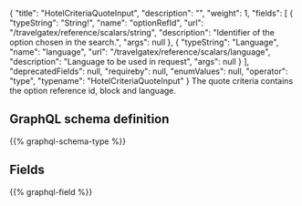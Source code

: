 {
  "title": "HotelCriteriaQuoteInput",
  "description": "",
  "weight": 1,
  "fields": [
    {
      "typeString": "String!",
      "name": "optionRefId",
      "url": "/travelgatex/reference/scalars/string",
      "description": "Identifier of the option chosen in the search.",
      "args": null
    },
    {
      "typeString": "Language",
      "name": "language",
      "url": "/travelgatex/reference/scalars/language",
      "description": "Language to be used in request",
      "args": null
    }
  ],
  "deprecatedFields": null,
  "requireby": null,
  "enumValues": null,
  "operator": "type",
  "typename": "HotelCriteriaQuoteInput"
}
The quote criteria contains the option reference id, block and language.
## GraphQL schema definition

{{% graphql-schema-type %}}

## Fields

{{% graphql-field %}}
